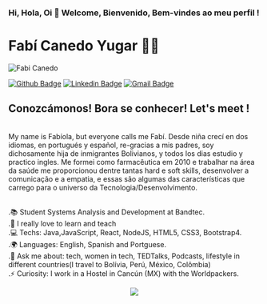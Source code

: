 ### Hi, Hola, Oi 👋 Welcome, Bienvenido, Bem-vindes ao meu perfil !

<!--
**Fabicaneyu/Fabicaneyu** is a ✨ _special_ ✨ repository because its `README.md` (this file) appears on your GitHub profile.

 [<img src="https://drive.google.com/file/d/1CKzyia3mXXhgLxZCrYIVqU2CjAeEwA34/view?usp=sharing" width=115 > <br> <sub> Fabí Canedo </sub>](https://www.linkedin.com/in/fabicanedo/) 
 
Here are some ideas to get you started:

- 🔭 I’m currently working on ...
- 🌱 I’m currently learning ...
- 👯 I’m looking to collaborate on ...
- 🤔 I’m looking for help with ...
- 💬 Ask me about ...
- 📫 How to reach me: ...
- 😄 Pronouns: ...
- ⚡ Fun fact: ...
-->

# Fabí Canedo Yugar :woman_technologist:

<p align="left"> <img src="https://komarev.com/ghpvc/?username=Fabicaneyu" alt="Fabi Canedo" /> </p>

[![Github Badge](https://img.shields.io/badge/-Github-000?style=flat-square&logo=Github&logoColor=white&link=https://github.com/Fabicaneyu)](https://github.com/Fabicaneyu)
[![Linkedin Badge](https://img.shields.io/badge/-LinkedIn-blue?style=flat-square&logo=Linkedin&logoColor=white&link=https://www.linkedin.com/in/fabicanedo/)](https://www.linkedin.com/in/fabicanedo/)
[![Gmail Badge](https://img.shields.io/badge/-Gmail-c14438?style=flat-square&logo=Gmail&logoColor=white&link=mailto:fabicaneyu@gmail.com)](mailto:fabicaneyu@gmail.com/)
<br/>
## Conozcámonos! Bora se conhecer! Let's meet ! 
<br/>
My name is Fabíola, but everyone calls me Fabí. Desde niña crecí en dos idiomas, en portugués y español, re-gracias a mis padres, soy dichosamente hija de inmigrantes Bolivianos, y todos los dias estudio y practico ingles.  Me formei como farmacêutica em 2010 e trabalhar na área da saúde me proporcionou dentre tantas hard e soft skills, desenvolver a comunicação e a empatia, e essas são algumas das características que carrego para o universo da Tecnologia/Desenvolvimento.     

<br/>.📚  Student Systems Analysis and Development at Bandtec.
<br/>.💙  I really love to learn and teach
<br/>.💻  Techs: Java,JavaScript, React, NodeJS, HTML5, CSS3, Bootstrap4.
<br/>.🌍  Languages: English, Spanish and Portguese.
<br/>.💬  Ask me about: tech, women in tech, TEDTalks, Podcasts, lifestyle in different countries(I travel to Bolívia, Perú, México, Colômbia)
<br/> .⚡ Curiosity: I work in a Hostel in Cancún (MX) with the Worldpackers.
</br>
<p align="center"> 
 <a><img src="https://github-readme-stats.vercel.app/api?username=fabicaneyu&show_icons=true&theme=graywhite" /></a>
</p> 
